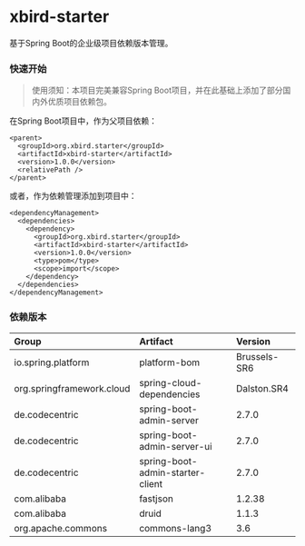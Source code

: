 # xbird-starter

基于Spring Boot的企业级项目依赖版本管理。

### 快速开始

> 使用须知：本项目完美兼容Spring Boot项目，并在此基础上添加了部分国内外优质项目依赖包。

在Spring Boot项目中，作为父项目依赖：

```
<parent>
  <groupId>org.xbird.starter</groupId>
  <artifactId>xbird-starter</artifactId>
  <version>1.0.0</version>
  <relativePath />
</parent>
```

或者，作为依赖管理添加到项目中：

```
<dependencyManagement>
  <dependencies>
    <dependency>
      <groupId>org.xbird.starter</groupId>
      <artifactId>xbird-starter</artifactId>
      <version>1.0.0</version>
      <type>pom</type>
      <scope>import</scope>
    </dependency>
  </dependencies>
</dependencyManagement>
```

### 依赖版本

| Group | Artifact | Version |
|:---|:---|:---|
| io.spring.platform | platform-bom | Brussels-SR6 |
| org.springframework.cloud | spring-cloud-dependencies | Dalston.SR4 |
| de.codecentric | spring-boot-admin-server | 2.7.0 |
| de.codecentric | spring-boot-admin-server-ui | 2.7.0 |
| de.codecentric | spring-boot-admin-starter-client | 2.7.0 |
| com.alibaba | fastjson | 1.2.38 |
| com.alibaba | druid | 1.1.3 |
| org.apache.commons | commons-lang3 | 3.6 |